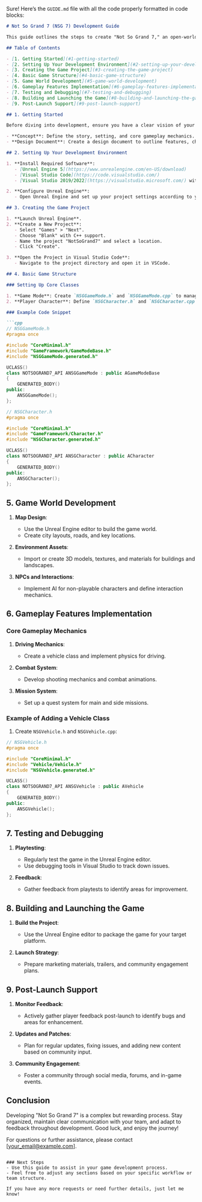 Sure! Here’s the `GUIDE.md` file with all the code properly formatted in code blocks:

```markdown
# Not So Grand 7 (NSG 7) Development Guide

This guide outlines the steps to create "Not So Grand 7," an open-world action-adventure game. It covers the setup, development processes, and best practices to help you along the way.

## Table of Contents

- [1. Getting Started](#1-getting-started)
- [2. Setting Up Your Development Environment](#2-setting-up-your-development-environment)
- [3. Creating the Game Project](#3-creating-the-game-project)
- [4. Basic Game Structure](#4-basic-game-structure)
- [5. Game World Development](#5-game-world-development)
- [6. Gameplay Features Implementation](#6-gameplay-features-implementation)
- [7. Testing and Debugging](#7-testing-and-debugging)
- [8. Building and Launching the Game](#8-building-and-launching-the-game)
- [9. Post-Launch Support](#9-post-launch-support)

## 1. Getting Started

Before diving into development, ensure you have a clear vision of your game:

- **Concept**: Define the story, setting, and core gameplay mechanics.
- **Design Document**: Create a design document to outline features, characters, and the game world.

## 2. Setting Up Your Development Environment

1. **Install Required Software**:
   - [Unreal Engine 5](https://www.unrealengine.com/en-US/download)
   - [Visual Studio Code](https://code.visualstudio.com/)
   - [Visual Studio 2019/2022](https://visualstudio.microsoft.com/) with the Game Development with C++ workload.

2. **Configure Unreal Engine**:
   - Open Unreal Engine and set up your project settings according to your game’s needs.

## 3. Creating the Game Project

1. **Launch Unreal Engine**.
2. **Create a New Project**:
   - Select "Games" > "Next".
   - Choose "Blank" with C++ support.
   - Name the project "NotSoGrand7" and select a location.
   - Click "Create".

3. **Open the Project in Visual Studio Code**:
   - Navigate to the project directory and open it in VSCode.

## 4. Basic Game Structure

### Setting Up Core Classes

1. **Game Mode**: Create `NSGGameMode.h` and `NSGGameMode.cpp` to manage game rules and flow.
2. **Player Character**: Define `NSGCharacter.h` and `NSGCharacter.cpp` for player controls and attributes.

### Example Code Snippet

```cpp
// NSGGameMode.h
#pragma once

#include "CoreMinimal.h"
#include "GameFramework/GameModeBase.h"
#include "NSGGameMode.generated.h"

UCLASS()
class NOTSOGRAND7_API ANSGGameMode : public AGameModeBase
{
    GENERATED_BODY()
public:
    ANSGGameMode();
};

// NSGCharacter.h
#pragma once

#include "CoreMinimal.h"
#include "GameFramework/Character.h"
#include "NSGCharacter.generated.h"

UCLASS()
class NOTSOGRAND7_API ANSGCharacter : public ACharacter
{
    GENERATED_BODY()
public:
    ANSGCharacter();
};
```

## 5. Game World Development

1. **Map Design**:
   - Use the Unreal Engine editor to build the game world.
   - Create city layouts, roads, and key locations.

2. **Environment Assets**:
   - Import or create 3D models, textures, and materials for buildings and landscapes.

3. **NPCs and Interactions**:
   - Implement AI for non-playable characters and define interaction mechanics.

## 6. Gameplay Features Implementation

### Core Gameplay Mechanics

1. **Driving Mechanics**:
   - Create a vehicle class and implement physics for driving.
   
2. **Combat System**:
   - Develop shooting mechanics and combat animations.

3. **Mission System**:
   - Set up a quest system for main and side missions.

### Example of Adding a Vehicle Class

1. Create `NSGVehicle.h` and `NSGVehicle.cpp`:

```cpp
// NSGVehicle.h
#pragma once

#include "CoreMinimal.h"
#include "Vehicle/Vehicle.h"
#include "NSGVehicle.generated.h"

UCLASS()
class NOTSOGRAND7_API ANSGVehicle : public AVehicle
{
    GENERATED_BODY()
public:
    ANSGVehicle();
};
```

## 7. Testing and Debugging

1. **Playtesting**:
   - Regularly test the game in the Unreal Engine editor.
   - Use debugging tools in Visual Studio to track down issues.

2. **Feedback**:
   - Gather feedback from playtests to identify areas for improvement.

## 8. Building and Launching the Game

1. **Build the Project**:
   - Use the Unreal Engine editor to package the game for your target platform.

2. **Launch Strategy**:
   - Prepare marketing materials, trailers, and community engagement plans.

## 9. Post-Launch Support

1. **Monitor Feedback**:
   - Actively gather player feedback post-launch to identify bugs and areas for enhancement.

2. **Updates and Patches**:
   - Plan for regular updates, fixing issues, and adding new content based on community input.

3. **Community Engagement**:
   - Foster a community through social media, forums, and in-game events.

## Conclusion

Developing "Not So Grand 7" is a complex but rewarding process. Stay organized, maintain clear communication with your team, and adapt to feedback throughout development. Good luck, and enjoy the journey!

For questions or further assistance, please contact [your_email@example.com].
```

### Next Steps
- Use this guide to assist in your game development process.
- Feel free to adjust any sections based on your specific workflow or team structure.

If you have any more requests or need further details, just let me know!
